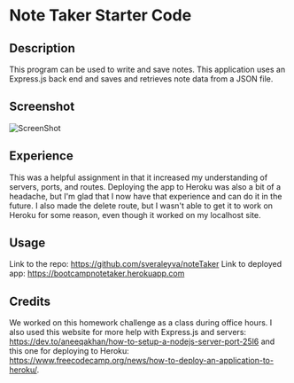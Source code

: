 # Note Taker Starter Code

## Description

This program can be used to write and save notes. This application uses an Express.js back end and saves and retrieves note data from a JSON file.

## Screenshot

![ScreenShot](https://user-images.githubusercontent.com/115383177/225423729-3f7c7fbc-4838-4ff3-a701-86ebff239c52.png)

## Experience

This was a helpful assignment in that it increased my understanding of servers, ports, and routes. Deploying the app to Heroku was also a bit of a headache, but I'm glad that I now have that experience and can do it in the future. I also made the delete route, but I wasn't able to get it to work on Heroku for some reason, even though it worked on my localhost site.

## Usage

Link to the repo: https://github.com/sveraleyva/noteTaker
Link to deployed app: https://bootcampnotetaker.herokuapp.com

## Credits

We worked on this homework challenge as a class during office hours. I also used this website for more help with Express.js and servers: https://dev.to/aneeqakhan/how-to-setup-a-nodejs-server-port-25l6 and this one for deploying to Heroku: https://www.freecodecamp.org/news/how-to-deploy-an-application-to-heroku/.
